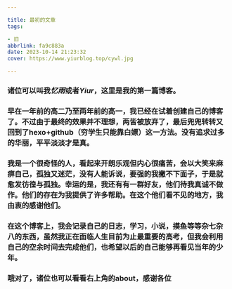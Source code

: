 ```yaml
---

title: 最初的文章
tags:

- 旧
abbrlink: fa9c883a
date: 2023-10-14 21:23:32
cover: https://www.yiurblog.top/cywl.jpg

---
```


### 诸位可以叫我*忆雨*或者*Yiur*，这里是我的第一篇博客。

### 早在一年前的高二乃至两年前的高一，我已经在试着创建自己的博客了。不过由于最终的效果并不理想，两皆被放弃了，最后兜兜转转又回到了hexo+github（穷学生只能靠白嫖）这一方法。没有追求过多的华丽，平平淡淡才是真。

### 我是一个很奇怪的人，看起来开朗乐观但内心很痛苦，会以大笑来麻痹自己，孤独又迷茫，没有人能诉说，要强的我撇不下面子，于是就愈发彷徨与孤独。幸运的是，我还有有一群好友，他们待我真诚不做作。他们的存在为我提供了许多帮助。在这个他们看不见的地方，我由衷的感谢他们。

### 在这个博客上，我会记录自己的日志，学习，小说，~~摸鱼~~等等杂七杂八的东西，虽然我正在面临人生目前为止最重要的高考，但我会利用自己的空余时间去完成他们，也希望以后的自己能够再看见当年的少年。

### 哦对了，诸位也可以看看右上角的about，感谢各位